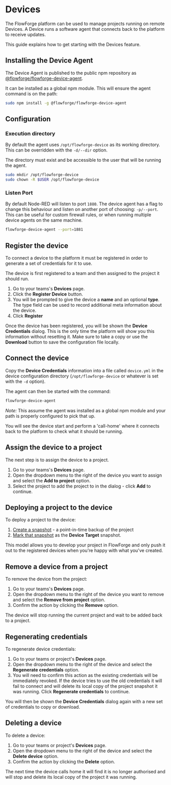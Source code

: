 # Devices

The FlowForge platform can be used to manage projects running on remote Devices.
A Device runs a software agent that connects back to the platform to receive updates.

This guide explains how to get starting with the Devices feature.

## Installing the Device Agent

The Device Agent is published to the public npm repository as [@flowforge/flowforge-device-agent](https://www.npmjs.com/package/@flowforge/flowforge-device-agent).

It can be installed as a global npm module. This will ensure the agent
command is on the path:

```bash
sudo npm install -g @flowforge/flowforge-device-agent
```

## Configuration

### Execution directory

By default the agent uses `/opt/flowforge-device` as its working directory. 
This can be overridden with the `-d/--dir` option.

The directory must exist and be accessible to the user that will be
running the agent.

```bash
sudo mkdir /opt/flowforge-device
sudo chown -R $USER /opt/flowforge-device
```

### Listen Port

By default Node-RED will listen to port `1880`. The device agent has a flag to
change this behaviour and listen on another port of choosing: `-p/--port`. This can
be useful for custom firewall rules, or when running multiple device agents on
the same machine.

```bash
flowforge-device-agent --port=1881
```

## Register the device

To connect a device to the platform it must be registered in order to generate
a set of credentials for it to use.

The device is first registered to a team and then assigned to the project it
should run.

1. Go to your teams's **Devices** page.
2. Click the **Register Device** button.
3. You will be prompted to give the device a **name** and an optional **type**.
   The type field can be used to record additional meta information about the device.
4. Click **Register**

Once the device has been registered, you will be shown the **Device Credentials** 
dialog. This is the only time the platform will show you this information without
resetting it. Make sure to take a copy or use the **Download** button to save
the configuration file locally.

## Connect the device

Copy the **Device Credentials** information into a file called `device.yml` in
the device configuration directory (`/opt/flowforge-device` or whatever is set
with the `-d` option).

The agent can then be started with the command:

```bash
flowforge-device-agent
```

*Note:* This assume the agent was installed as a global npm module and your path
is properly configured to pick that up.

You will see the device start and perform a 'call-home' where it connects back
to the platform to check what it should be running.

## Assign the device to a project

The next step is to assign the device to a project.

1. Go to your teams's **Devices** page.
2. Open the dropdown menu to the right of the device you want to assign and
   select the **Add to project** option.
3. Select the project to add the project to in the dialog - click **Add** to continue.

## Deploying a project to the device

To deploy a project to the device:

1. [Create a snapshot](snapshots.md#create-a-snapshot) - a point-in-time
backup of the project
2. [Mark that snapshot](snapshots.md#setting-a-device-target-snapshot) as the **Device Target** snapshot.

This model allows you to develop your project in FlowForge and only push it out
to the registered devices when you're happy with what you've created.

## Remove a device from a project

To remove the device from the project:

1. Go to your teams's **Devices** page.
2. Open the dropdown menu to the right of the device you want to remove and
   select the **Remove from project** option.
3. Confirm the action by clicking the **Remove** option.

The device will stop running the current project and wait to be added back to
a project.

## Regenerating credentials

To regenerate device credentials:

1. Go to your teams or project's **Devices** page.
2. Open the dropdown menu to the right of the device and select the
   **Regenerate credentials** option.
3. You will need to confirm this action as the existing credentials will be
   immediately revoked. If the device tries to use the old credentials it will
   fail to connect and will delete its local copy of the project snapshot it was
   running. Click **Regenerate credentials** to continue.

You will then be shown the **Device Credentials** dialog again with a new set of
credentials to copy or download.

## Deleting a device

To delete a device:

1. Go to your teams or project's **Devices** page.
2. Open the dropdown menu to the right of the device and select the
   **Delete device** option.
3. Confirm the action by clicking the **Delete** option.

The next time the device calls home it will find it is no longer authorised and
will stop and delete its local copy of the project it was running.

